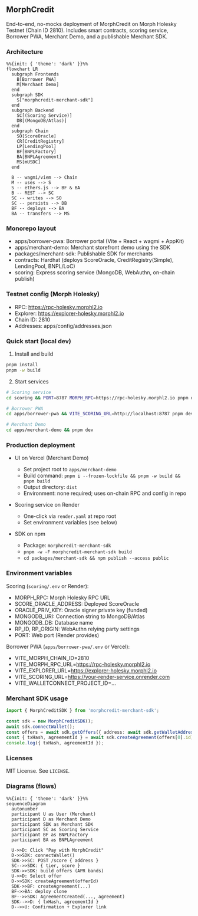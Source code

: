 ## MorphCredit

End-to-end, no-mocks deployment of MorphCredit on Morph Holesky Testnet (Chain ID 2810). Includes smart contracts, scoring service, Borrower PWA, Merchant Demo, and a publishable Merchant SDK.

### Architecture

```mermaid
%%{init: { 'theme': 'dark' }}%%
flowchart LR
  subgraph Frontends
    B[Borrower PWA]
    M[Merchant Demo]
  end
  subgraph SDK
    S["morphcredit-merchant-sdk"]
  end
  subgraph Backend
    SC[(Scoring Service)]
    DB[(MongoDB/Atlas)]
  end
  subgraph Chain
    SO[ScoreOracle]
    CR[CreditRegistry]
    LP[LendingPool]
    BF[BNPLFactory]
    BA[BNPLAgreement]
    MS[mUSDC]
  end

  B -- wagmi/viem --> Chain
  M -- uses --> S
  S -- ethers.js --> BF & BA
  B -- REST --> SC
  SC -- writes --> SO
  SC -- persists --> DB
  BF -- deploys --> BA
  BA -- transfers --> MS
```

### Monorepo layout

- apps/borrower-pwa: Borrower portal (Vite + React + wagmi + AppKit)
- apps/merchant-demo: Merchant storefront demo using the SDK
- packages/merchant-sdk: Publishable SDK for merchants
- contracts: Hardhat (deploys ScoreOracle, CreditRegistry(Simple), LendingPool, BNPL/LoC)
- scoring: Express scoring service (MongoDB, WebAuthn, on-chain publish)

### Testnet config (Morph Holesky)

- RPC: https://rpc-holesky.morphl2.io
- Explorer: https://explorer-holesky.morphl2.io
- Chain ID: 2810
- Addresses: apps/config/addresses.json

### Quick start (local dev)

1) Install and build

```bash
pnpm install
pnpm -w build
```

2) Start services

```bash
# Scoring service
cd scoring && PORT=8787 MORPH_RPC=https://rpc-holesky.morphl2.io pnpm dev

# Borrower PWA
cd apps/borrower-pwa && VITE_SCORING_URL=http://localhost:8787 pnpm dev

# Merchant Demo
cd apps/merchant-demo && pnpm dev
```

### Production deployment

- UI on Vercel (Merchant Demo)
  - Set project root to `apps/merchant-demo`
  - Build command: `pnpm i --frozen-lockfile && pnpm -w build && pnpm build`
  - Output directory: `dist`
  - Environment: none required; uses on-chain RPC and config in repo

- Scoring service on Render
  - One-click via `render.yaml` at repo root
  - Set environment variables (see below)

- SDK on npm
  - Package: `morphcredit-merchant-sdk`
  - `pnpm -w -F morphcredit-merchant-sdk build`
  - `cd packages/merchant-sdk && npm publish --access public`

### Environment variables

Scoring (`scoring/.env` or Render):
- MORPH_RPC: Morph Holesky RPC URL
- SCORE_ORACLE_ADDRESS: Deployed ScoreOracle
- ORACLE_PRIV_KEY: Oracle signer private key (funded)
- MONGODB_URI: Connection string to MongoDB/Atlas
- MONGODB_DB: Database name
- RP_ID, RP_ORIGIN: WebAuthn relying party settings
- PORT: Web port (Render provides)

Borrower PWA (`apps/borrower-pwa/.env` or Vercel):
- VITE_MORPH_CHAIN_ID=2810
- VITE_MORPH_RPC_URL=https://rpc-holesky.morphl2.io
- VITE_EXPLORER_URL=https://explorer-holesky.morphl2.io
- VITE_SCORING_URL=https://your-render-service.onrender.com
- VITE_WALLETCONNECT_PROJECT_ID=...

### Merchant SDK usage

```ts
import { MorphCreditSDK } from 'morphcredit-merchant-sdk';

const sdk = new MorphCreditSDK();
await sdk.connectWallet();
const offers = await sdk.getOffers({ address: await sdk.getWalletAddress()!, amount: 499.99 });
const { txHash, agreementId } = await sdk.createAgreement(offers[0].id);
console.log({ txHash, agreementId });
```

### Licenses

MIT License. See `LICENSE`.

### Diagrams (flows)

```mermaid
%%{init: { 'theme': 'dark' }}%%
sequenceDiagram
  autonumber
  participant U as User (Merchant)
  participant D as Merchant Demo
  participant SDK as Merchant SDK
  participant SC as Scoring Service
  participant BF as BNPLFactory
  participant BA as BNPLAgreement

  U->>D: Click "Pay with MorphCredit"
  D->>SDK: connectWallet()
  SDK->>SC: POST /score { address }
  SC-->>SDK: { tier, score }
  SDK->>SDK: build offers (APR bands)
  U->>D: Select offer
  D->>SDK: createAgreement(offerId)
  SDK->>BF: createAgreement(...)
  BF->>BA: deploy clone
  BF-->>SDK: AgreementCreated(..., agreement)
  SDK-->>D: { txHash, agreementId }
  D-->>U: Confirmation + Explorer link
```



